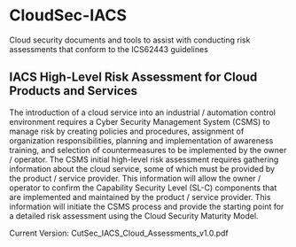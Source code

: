 # CloudSec-IACS
Cloud security documents and tools to assist with conducting risk assessments that conform to the ICS62443 guidelines

## IACS High-Level Risk Assessment for Cloud Products and Services

The introduction of a cloud service into an industrial / automation control environment requires a Cyber Security Management System (CSMS)  to manage risk by creating policies and procedures, assignment of organization responsibilities, planning and implementation of awareness training, and selection of countermeasures to be implemented by the owner / operator. The CSMS initial high-level risk assessment requires gathering information about the cloud service, some of which must be provided by the product / service provider. This information will allow the owner / operator to confirm the Capability Security Level (SL-C) components that are implemented and maintained by the product / service provider. This information will initiate the CSMS process and provide the starting point for a detailed risk assessment using the Cloud Security Maturity Model.

Current Version: CutSec_IACS_Cloud_Assessments_v1.0.pdf
